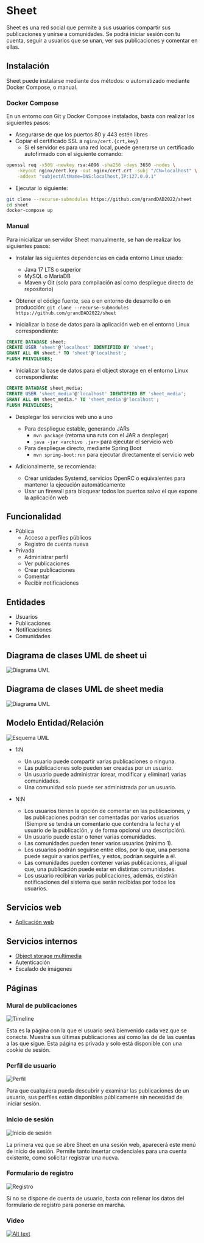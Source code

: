 # Sheet

Sheet es una red social que permite a sus usuarios compartir sus publicaciones y unirse a comunidades.
Se podrá iniciar sesión con tu cuenta, seguir a usuarios que se unan, ver sus publicaciones y comentar en ellas.

## Instalación

Sheet puede instalarse mediante dos métodos: o automatizado mediante Docker Compose, o manual.

### Docker Compose

En un entorno con Git y Docker Compose instalados, basta con realizar los siguientes pasos:

- Asegurarse de que los puertos 80 y 443 estén libres
- Copiar el certificado SSL a `nginx/cert.{crt,key}`
    - Si el servidor es para una red local, puede generarse un certificado autofirmado con el siguiente comando:

```sh
openssl req -x509 -newkey rsa:4096 -sha256 -days 3650 -nodes \
    -keyout nginx/cert.key -out nginx/cert.crt -subj "/CN=localhost" \
    -addext "subjectAltName=DNS:localhost,IP:127.0.0.1"
```

- Ejecutar lo siguiente:

```sh
git clone --recurse-submodules https://github.com/grandDAD2022/sheet
cd sheet
docker-compose up
```

### Manual

Para inicializar un servidor Sheet manualmente, se han de realizar los siguientes pasos:

- Instalar las siguientes dependencias en cada entorno Linux usado:
    - Java 17 LTS o superior
    - MySQL o MariaDB
    - Maven y Git (solo para compilación así como despliegue directo de repositorio)

- Obtener el código fuente, sea o en entorno de desarrollo o en producción: `git clone --recurse-submodules https://github.com/grandDAD2022/sheet`

- Inicializar la base de datos para la aplicación web en el entorno Linux correspondiente:

```sql
CREATE DATABASE sheet;
CREATE USER 'sheet'@'localhost' IDENTIFIED BY 'sheet';
GRANT ALL ON sheet.* TO 'sheet'@'localhost';
FLUSH PRIVILEGES;
```

- Inicializar la base de datos para el object storage en el entorno Linux correspondiente:

```sql
CREATE DATABASE sheet_media;
CREATE USER 'sheet_media'@'localhost' IDENTIFIED BY 'sheet_media';
GRANT ALL ON sheet_media.* TO 'sheet_media'@'localhost';
FLUSH PRIVILEGES;
```

- Desplegar los servicios web uno a uno
    - Para despliegue estable, generando JARs
      - `mvn package` (retorna una ruta con el JAR a desplegar)
      - `java -jar <archivo .jar>` para ejecutar el servicio web
    - Para despliegue directo, mediante Spring Boot
      - `mvn spring-boot:run` para ejecutar directamente el servicio web

- Adicionalmente, se recomienda:
    - Crear unidades Systemd, servicios OpenRC o equivalentes para mantener la ejecución automáticamente
    - Usar un firewall para bloquear todos los puertos salvo el que expone la aplicación web

## Funcionalidad
- Pública
    - Acceso a perfiles públicos
    - Registro de cuenta nueva
- Privada
    - Administrar perfil
    - Ver publicaciones
    - Crear publicaciones
    - Comentar
    - Recibir notificaciones

## Entidades
- Usuarios
- Publicaciones
- Notificaciones
- Comunidades

## Diagrama de clases UML de sheet ui

![Diagrama UML](img/diagramaUML.svg)

## Diagrama de clases UML de sheet media

![Diagrama UML](img/UML_SheetMEDIA.png)

## Modelo Entidad/Relación

![Esquema UML](img/modelo_er.png)

- 1:N
    - Un usuario puede compartir varias publicaciones o ninguna.
    - Las publicaciones solo pueden ser creadas por un usuario.
    - Un usuario puede administrar (crear, modificar y eliminar) varias comunidades.
    - Una comunidad solo puede ser administrada por un usuario.

- N:N
    - Los usuarios tienen la opción de comentar en las publicaciones, y las publicaciones podrán ser comentadas por varios usuarios (Siempre se tendrá un comentario que contendra la fecha y el usuario de la publicación, y de forma opcional una descripción).
    - Un usuario puede estar o tener varias comunidades.
    - Las comunidades pueden tener varios usuarios (mínimo 1).
    - Los usuarios podrán seguirse entre ellos, por lo que, una persona puede seguir a varios perfiles, y estos, podrían seguirle a él.
    - Las comunidades pueden contener varias publicaciones, al igual que, una publicación puede estar en distintas comunidades.
    - Los usuario recibiran varias publicaciones, además, existirán notificaciones del sistema que serán recibidas por todos los usuarios.

## Servicios web
- [Aplicación web](https://github.com/grandDAD2022/sheet-ui)

## Servicios internos
- [Object storage multimedia](https://github.com/grandDAD2022/sheet-media)
- Autenticación
- Escalado de imágenes

## Páginas

### Mural de publicaciones

![Timeline](img/timeline.png)

Esta es la página con la que el usuario será bienvenido cada vez que se conecte.
Muestra sus últimas publicaciones así como las de de las cuentas a las que sigue.
Esta página es privada y solo está disponible con una cookie de sesión.

### Perfil de usuario

![Perfil](img/profile.png)

Para que cualquiera pueda descubrir y examinar las publicaciones de un usuario,
sus perfiles están disponibles públicamente sin necesidad de iniciar sesión.

### Inicio de sesión

![Inicio de sesión](img/login.png)

La primera vez que se abre Sheet en una sesión web, aparecerá este menú de inicio de sesión.
Permite tanto insertar credenciales para una cuenta existente, como solicitar registrar una nueva.

### Formulario de registro

![Registro](img/signup.png)

Si no se dispone de cuenta de usuario, basta con rellenar los datos del formulario de registro
para ponerse en marcha.

### Video

[![Alt text](https://img.youtube.com/vi/sjYVSUysqp0/0.jpg)](https://www.youtube.com/watch?v=sjYVSUysqp0)
